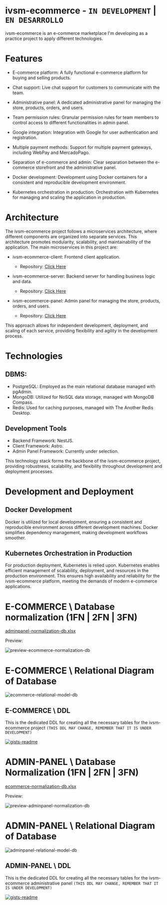 # ivsm-ecommerce - `IN DEVELOPMENT` | `EN DESARROLLO`

ivsm-ecommerce is an e-commerce marketplace I'm developing as a practice project to apply different technologies.

# Features

+ E-commerce platform: A fully functional e-commerce platform for buying and selling products.

+ Chat support: Live chat support for customers to communicate with the team.

+ Administrative panel: A dedicated administrative panel for managing the store, products, orders, and users.

+ Team permission rules: Granular permission rules for team members to control access to different functionalities in admin panel.

+ Google integration: Integration with Google for user authentication and registration.

+ Multiple payment methods: Support for multiple payment gateways, including WebPay and MercadoPago.

+ Separation of e-commerce and admin: Clear separation between the e-commerce storefront and the administrative panel.

+ Docker development: Development using Docker containers for a consistent and reproducible development environment.

+ Kubernetes orchestration in production: Orchestration with Kubernetes for managing and scaling the application in production.

# Architecture

The ivsm-ecommerce project follows a microservices architecture, where different components are organized into separate services. This architecture promotes modularity, scalability, and maintainability of the application. The main microservices in this project are:

+ ivsm-ecommerce-client: Frontend client application.
  
  + Repository: [Click Here](https://github.com/ivansanmartin/ivsm-ecommerce-client)

+ ivsm-ecommerce-server: Backend server for handling business logic and data.
  
  + Repository: [Click Here](https://github.com/ivansanmartin/ivsm-ecommerce-server)
    
+ ivsm-ecommerce-panel: Admin panel for managing the store, products, orders, and users.
  
  + Repository: [Click Here](https://github.com/ivansanmartin/ivsm-ecommerce-panel)

This approach allows for independent development, deployment, and scaling of each service, providing flexibility and agility in the development process.

# Technologies

## DBMS:

+ PostgreSQL: Employed as the main relational database managed with pgAdmin.
+ MongoDB: Utilized for NoSQL data storage, managed with MongoDB Compass.
+ Redis: Used for caching purposes, managed with The Another Redis Desktop.
  
## Development Tools

+ Backend Framework: NestJS.
+ Client Framework: Astro.
+ Admin Panel Framework: Currently under selection.
  
This technology stack forms the backbone of the ivsm-ecommerce project, providing robustness, scalability, and flexibility throughout development and deployment processes.

# Development and Deployment

## Docker Development

Docker is utilized for local development, ensuring a consistent and reproducible environment across different development machines. Docker simplifies dependency management, making development workflows smoother.

## Kubernetes Orchestration in Production

For production deployment, Kubernetes is relied upon. Kubernetes enables efficient management of scalability, deployment, and resources in the production environment. This ensures high availability and reliability for the ivsm-ecommerce platform, meeting the demands of modern e-commerce applications.
  
# E-COMMERCE \ Database normalization (1FN | 2FN | 3FN)

[adminpanel-normalization-db.xlsx](https://github.com/ivansanmartin/ivsm-ecommerce/files/14547849/adminpanel-normalization-db.xlsx)


Preview:

![preview-ecommerce-normalization-db](https://github.com/ivansanmartin/ivsm-ecommerce/assets/54847509/720a4647-da3c-4105-8c38-7e613f5b6af0)


# E-COMMERCE \ Relational Diagram of Database

![ecommerce-relational-model-db](https://github.com/ivansanmartin/ivsm-ecommerce/assets/54847509/7326ae77-cd5d-4dad-9514-fa859edbb13c)

## E-COMMERCE \ DDL 

This is the dedicated DDL for creating all the necessary tables for the ivsm-ecommerce project `(THIS DDL MAY CHANGE, REMEMBER THAT IT IS UNDER DEVELOPMENT)`

[![gists-readme](https://gists-readme.yizack.com/api/pin?user=&id=775cc2beea79aa07809f388422bbf6b7&owner=true&theme=dark)](https://gist.github.com/ivansanmartin/775cc2beea79aa07809f388422bbf6b7)


# ADMIN-PANEL \ Database Normalization (1FN | 2FN | 3FN)

[ecommerce-normalization-db.xlsx](https://github.com/ivansanmartin/ivsm-ecommerce/files/14547850/ecommerce-normalization-db.xlsx)


Preview:

![preview-adminpanel-normalization-db](https://github.com/ivansanmartin/ivsm-ecommerce/assets/54847509/90e871cb-4ee7-400b-80db-680dc6dab0b6)


# ADMIN-PANEL \ Relational Diagram of Database

![adminpanel-relational-model-db](https://github.com/ivansanmartin/ivsm-ecommerce/assets/54847509/03badec4-64ee-4b1f-9519-3d40d0a38559)

## ADMIN-PANEL \ DDL

This is the dedicated DDL for creating all the necessary tables for the ivsm-ecommerce administrative panel `(THIS DDL MAY CHANGE, REMEMBER THAT IT IS UNDER DEVELOPMENT)`

[![gists-readme](https://gists-readme.yizack.com/api/pin?user=&id=9da40b46b7160c8383db756842d4114a&owner=true&theme=dark)](https://gists-readme.yizack.com/api/pin?user=&id=9da40b46b7160c8383db756842d4114a&owner=true&theme=dark)









